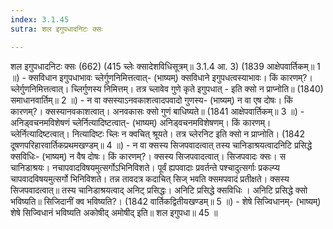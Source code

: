 ```yaml
---
index: 3.1.45
sutra: शल इगुपधादनिटः क्सः

---
```

 शल इगुपधादनिटः क्सः (662) (415 च्लेः क्सादेशविधिसूत्रम्॥ 3.1.4 आ. 3) (1839 आक्षेपवार्तिकम्॥ 1 ॥) - क्सविधान इगुपधाभावः च्लेर्गुणनिमित्तत्वात्- (भाष्यम्) क्सविधाने इगुपधत्वस्याभावः। किं कारणम्?। च्लेर्गुणनिमित्तत्वात्। च्लिर्गुणस्य निमित्तम्। तत्र च्लावेव गुणे कृते इगुपधात्  -  इति क्सो न प्राप्नोति॥ (1840) समाधानवार्तिम्॥ 2 ॥) - न वा क्सस्याऽनवकाशत्वादपवादो गुणस्य- (भाष्यम्) न वा एष दोषः। किं कारणम्?। क्सस्यानवकाशत्वात्। अनवकासः क्सो गुणं बाधिष्यते॥ (1841 आक्षेपवार्तिकम्॥ 3 ॥) - अनिड्वचनमविशेषणं च्लेर्नित्यादिष्टत्वात्- (भाष्यम्) अनिड्वचनमविशेषणम्। किं कारणम्। च्लेर्नित्यादिष्टत्वात्। नित्यादिष्टः च्लिः न क्वचित् श्रूयते। तत्र च्लेरनिट इति क्सो न प्राप्नोति। (1842 दूषणपरिहारवार्तिकप्रथमखण्डम्॥ 4 ॥) - न वा क्सस्य सिजपवादत्वात् तस्य चानिडाश्रयत्वादनिटि प्रसिद्धे क्सविधिः- (भाष्यम्) न वैष दोषः। किं कारणम्?। क्सस्य सिजपवादत्वात्। सिजपवादः क्सः। स चानिडाश्रयः। नचापवादविषयमुत्सर्गोऽभिनिविशते। पूर्वं ह्यपवादाः प्रवर्तन्ते पश्चादुत्सर्गाः प्रकल्प्य चापवादविषयमुत्सर्गो भिनिविशते। तन्न तावदत्र कदाचित् सिज् भवति क्समपवादं प्रतीक्षते। क्सस्य सिजपवादत्वात्॥ तस्य चानिडाश्रयत्वाद् अनिट् प्रसिद्धः। अनिटि प्रसिद्धे क्सविधिः । अनिटि प्रसिद्धे क्सो भविष्यति॥ सिजिदानीं क्व भविष्यति?। (1842 वार्तिकद्वितीयखण्डम्॥ 5 ॥) - शेषे सिज्विधानम्- (भाष्यम्) शेषे सिज्विधानं भविष्यति अकोषीद् अमोषीद् इति॥ शल इगुपधा॥ 45 ॥ 